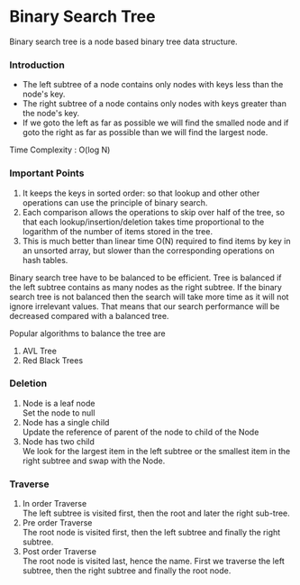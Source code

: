 # Binary Search Tree

Binary search tree is a node based binary tree data structure.

### Introduction

- The left subtree of a node contains only nodes with keys less than the node's key.
- The right subtree of a node contains only nodes with keys greater than the node's key.
- If we goto the left as far as possible we will find the smalled node and if goto the right as far as possible than we will find the largest node.

Time Complexity : O(log N)

### Important Points

1. It keeps the keys in sorted order: so that lookup and other other operations can use the principle of binary search.
2. Each comparison allows the operations to skip over half of the tree, so that each lookup/insertion/deletion takes time proportional to the logarithm of the number of items stored in the tree.
3. This is much better than linear time O(N) required to find items by key in an unsorted array, but slower than the corresponding operations on hash tables.

Binary search tree have to be balanced to be efficient. Tree is balanced if the left subtree contains as many nodes as the right subtree. If the binary search tree is not balanced then the search will take more time as it will not ignore irrelevant values. That means that our search performance will be decreased compared with a balanced tree.

Popular algorithms to balance the tree are

1. AVL Tree
2. Red Black Trees

### Deletion

1. Node is a leaf node  
    Set the node to null
2. Node has a single child  
    Update the reference of parent of the node to child of the Node
3. Node has two child  
    We look for the largest item in the left subtree or the smallest item in the right subtree and swap with the Node.

### Traverse

1. In order Traverse  
    The left subtree is visited first, then the root and later the right sub-tree.
2. Pre order Traverse  
    The root node is visited first, then the left subtree and finally the right subtree.
3. Post order Traverse  
    The root node is visited last, hence the name. First we traverse the left subtree, then the right subtree and finally the root node.
